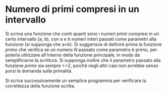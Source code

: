 # Numero di primi compresi in un intervallo

Si scriva una funzione che conti quanti sono i numeri primi compresi in un certo intervallo [a, b), con a e b numeri interi passati come parametri alla funzione (si supponga che a<b). Si suggerisce di definire prima la funzione *primo* che verifica se un numero *N* passato come parametro è primo, per poterla utilizzare all'interno della funzione principale, in modo da semplificarne la scrittura. Si supponga inoltre che il parametro passato alla funzione *primo* sia sempre >=2, poichè negli altri casi non avrebbe senso porsi la domanda sulla primalità.

Si scriva successivamente un semplice programma per verificare la correttezza della funzione scritta.
